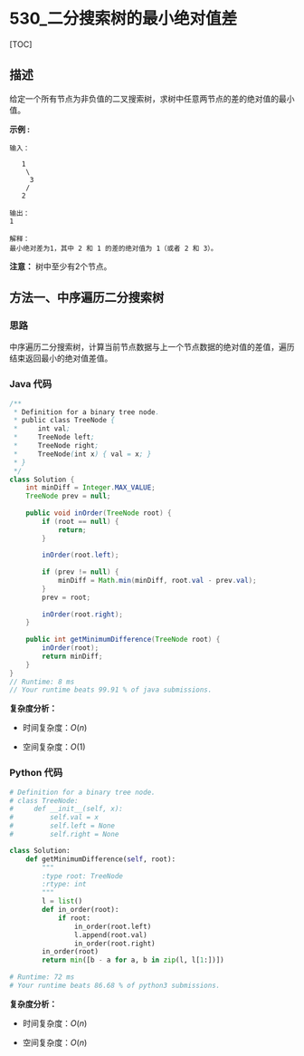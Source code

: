 # 530_二分搜索树的最小绝对值差

[TOC]

## 描述

给定一个所有节点为非负值的二叉搜索树，求树中任意两节点的差的绝对值的最小值。

**示例 :**

```
输入：

   1
    \
     3
    /
   2

输出：
1

解释：
最小绝对差为1，其中 2 和 1 的差的绝对值为 1（或者 2 和 3）。
```

**注意：** 树中至少有2个节点。

## 方法一、中序遍历二分搜索树

### 思路

中序遍历二分搜索树，计算当前节点数据与上一个节点数据的绝对值的差值，遍历结束返回最小的绝对值差值。

### Java 代码

```java
/**
 * Definition for a binary tree node.
 * public class TreeNode {
 *     int val;
 *     TreeNode left;
 *     TreeNode right;
 *     TreeNode(int x) { val = x; }
 * }
 */
class Solution {
    int minDiff = Integer.MAX_VALUE;
    TreeNode prev = null;
    
    public void inOrder(TreeNode root) {
        if (root == null) {
            return;
        }
        
        inOrder(root.left);
        
        if (prev != null) {
            minDiff = Math.min(minDiff, root.val - prev.val);
        }
        prev = root;
        
        inOrder(root.right);
    }
    
    public int getMinimumDifference(TreeNode root) {
        inOrder(root);
        return minDiff;
    }
}
// Runtime: 8 ms
// Your runtime beats 99.91 % of java submissions.
```

**复杂度分析：**

- 时间复杂度：$O(n)$

- 空间复杂度：$O(1)$

### Python 代码

```python
# Definition for a binary tree node.
# class TreeNode:
#     def __init__(self, x):
#         self.val = x
#         self.left = None
#         self.right = None

class Solution:
    def getMinimumDifference(self, root):
        """
        :type root: TreeNode
        :rtype: int
        """
        l = list()
        def in_order(root):
            if root:
                in_order(root.left)
                l.append(root.val)
                in_order(root.right)
        in_order(root)
        return min([b - a for a, b in zip(l, l[1:])])
        
# Runtime: 72 ms
# Your runtime beats 86.68 % of python3 submissions.
```

**复杂度分析：**

- 时间复杂度：$O(n)$

- 空间复杂度：$O(n)$

